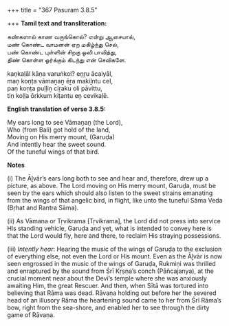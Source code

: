 +++
title = "367 Pasuram 3.8.5"

+++
**Tamil text and transliteration:**

கண்களால் காண வருங்கொல்? என்று ஆசையால்,  
மண் கொண்ட வாமனன் ஏற மகிழ்ந்து செல்,  
பண் கொண்ட புள்ளின் சிறகு ஒலி பாவித்து,  
திண் கொள்ள ஓர்க்கும் கிடந்து என் செவிகளே.

kaṇkaḷāl kāṇa varuṅkol? eṉṟu ācaiyāl,  
maṇ koṇṭa vāmaṉaṉ ēṟa makiḻntu cel,  
paṇ koṇṭa puḷḷiṉ ciṟaku oli pāvittu,  
tiṇ koḷḷa ōrkkum kiṭantu eṉ cevikaḷē.

**English translation of verse 3.8.5:**

My ears long to see Vāmaṉaṉ (the Lord),  
Who (from Bali) got hold of the land,  
Moving on His merry mount, (Garuḍa)  
And intently hear the sweet sound.  
Of the tuneful wings of that bird.

**Notes**

\(i\) The Āḻvār’s ears long both to see and hear and, therefore, drew up a picture, as above. The Lord moving on His merry mount, Garuḍa, must be seen by the ears which should also listen to the sweet strains emanating from the wings of that angelic bird, in flight, like unto the tuneful Sāma Veda (Bṛhat and Rantra Sāma).

\(ii\) As Vāmana or Tṛvikrama [Tṛvikrama], the Lord did not press into service His standing vehicle, Garuḍa and yet, what is intended to convey here is that the Lord would fly, here and there, to reclaim His straying possessions.

\(iii\) *Intently hear*: Hearing the music of the wings of Garuḍa to the exclusion of everything else, not even the Lord or His mount. Even as the Āḻvār is now seen engrossed in the music of the wings of Garuḍa, Rukmiṇi was thrilled and enraptured by the sound from Śrī Kṛṣṇa’s conch (Pāñcajanya), at the crucial moment near about the Devī’s temple where she was anxiously awaiting Him, the great Rescuer. And then, when Sītā was tortured into believing that Rāma was dead. Rāvaṇa holding out before her the severed head of an illusory Rāma the heartening sound came to her from Śrī Rāma’s bow, right from the sea-shore, and enabled her to see through the dirty game of Rāvaṇa.


